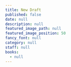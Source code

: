 ```yaml
---
title: New Draft
published: false
date: null
description: null
featured_image_path: null
featured_image_position: 50
fancy_font: null
category: null
staff: null
books:
  - null
---
```

